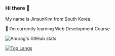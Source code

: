 ### Hi there 👋

My name is JinsunKim from South Korea.

🌱 I’m currently learning Web Development Course


![Anurag's GitHub stats](https://github-readme-stats.vercel.app/api?username=jinsunkimdev&show_icons=true&theme=tokyonight)

[![Top Langs](https://github-readme-stats.vercel.app/api/top-langs/?username=jinsunkimdev&layout=compact)](https://github.com/anuraghazra/github-readme-stats)
